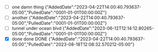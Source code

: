 - [ ] one damn thing {"AddedDate":"2023-04-22T14:00:40.793637-05:00","PulledDate":"0001-01-01T00:00:00Z"}
- [ ] another {"AddedDate":"2023-04-22T14:00:40.793637-05:00","PulledDate":"0001-01-01T00:00:00Z"}
- [ ] tunnel under ocean blvd {"AddedDate":"2023-06-12T12:14:12.80265-05:00","PulledDate":"0001-01-01T00:00:00Z"}
- [x] done done DONE {"AddedDate":"2023-04-22T14:00:40.793637-05:00","PulledDate":"2023-08-18T12:08:32.570212-05:00"}
